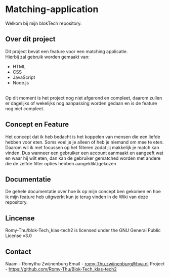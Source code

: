 # Matching-application
Welkom bij mijn blokTech repository.

## Over dit project
Dit project bevat een feature voor een matching applicatie. <br>
Hierbij zal gebruik worden gemaakt van:
- HTML
- CSS
- JavaScript
- Node.js
<br>
Op dit moment is het project nog niet afgerond en compleet, daarom zullen er dagelijks of wekelijks nog aanpassing worden gedaan en is de feature nog niet compleet.

## Concept en Feature
Het concept dat ik heb bedacht is het koppelen van mensen die een liefde hebben voor eten. Soms voel je je alleen of heb je niemand om mee te eten. Daarom wil ik met focussen op het filteren zodat jij makkelijk je match kan vinden. Dus wanneer een gebruiker een account aanmaakt en aangeeft wat en waar hij wilt eten, dan kan de gebruiker gematched worden met andere die de zelfde filter opties hebben aangeklikt/gekozen

## Documentatie
De gehele documentatie over hoe ik op mijn concept ben gekomen en hoe ik mijn feature heb uitgwerkt kun je terug vinden in de Wiki van deze repository.

## Lincense
Romy-Thu/blok-Tech_klas-tech2 is licensed under the GNU General Public License v3.0

## Contact
Naam - Romythu Zwijnenburg
Email - romy-Thu.zwijnenburg@hva.nl
Project - https://github.com/Romy-Thu/Blok-Tech_klas-tech2
